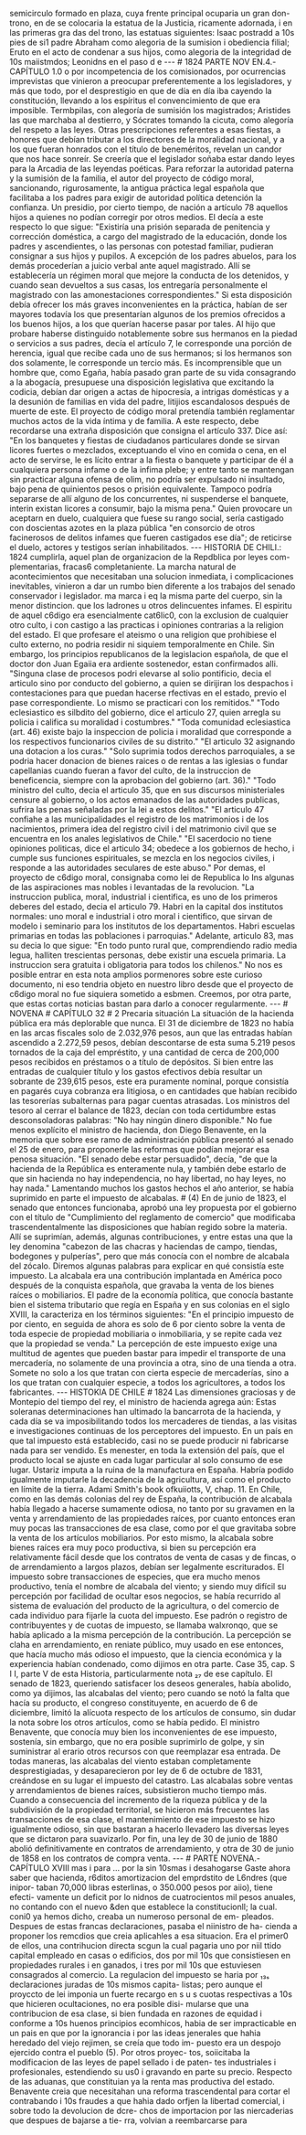 semicirculo formado en plaza, cuya frente principal ocuparia un gran don- trono, en de se colocaria la estatua de la Justicia, ricamente adornada, i en las primeras gra das del trono, las estatuas siguientes: Isaac postradd a 10s pies de si1 padre Abraham como alegoria de la sumision i obediencia filial; Eruto en el acto de condenar a sus hijos, como alegoria de la integridad de 10s maiistmdos; Leonidns en el paso d e --- # 1824 PARTE NOV EN.4.-CAPÍTULO 1.0 o por incompetencia de los comisionados, por ocurrencias imprevistas que vinieron a preocupar preferentemente a los legisladores, y más que todo, por el desprestigio en que de día en día iba cayendo la constitución, llevando a los espíritus el convencimiento de que era imposible. Termbpilas, con alegoría de sumisión los magistrados; Aristides las que marchaba al destierro, y Sócrates tomando la cicuta, como alegoría del respeto a las leyes. Otras prescripciones referentes a esas fiestas, a honores que debían tributar a los directores de la moralidad nacional, y a los que fueran honrados con el título de beneméritos, revelan un candor que nos hace sonreír. Se creería que el legislador soñaba estar dando leyes para la Arcadia de las leyendas poéticas. Para reforzar la autoridad paterna y la sumisión de la familia, el autor del proyecto de código moral, sancionando, rigurosamente, la antigua práctica legal española que facilitaba a los padres para exigir de autoridad política detención la confianza. Un presidio, por cierto tiempo, de nación a artículo 78 aquellos hijos a quienes no podían corregir por otros medios. El decía a este respecto lo que sigue: "Existiría una prisión separada de penitencia y corrección doméstica, a cargo del magistrado de la educación, donde los padres y ascendientes, o las personas con potestad familiar, pudieran consignar a sus hijos y pupilos. A excepción de los padres abuelos, para los demás procederían a juicio verbal ante aquel magistrado. Allí se establecería un régimen moral que mejore la conducta de los detenidos, y cuando sean devueltos a sus casas, los entregaría personalmente el magistrado con las amonestaciones correspondientes." Si esta disposición debía ofrecer los más graves inconvenientes en la práctica, habían de ser mayores todavía los que presentarían algunos de los premios ofrecidos a los buenos hijos, a los que querían hacerse pasar por tales. Al hijo que probare haberse distinguido notablemente sobre sus hermanos en la piedad o servicios a sus padres, decía el artículo 7, le corresponde una porción de herencia, igual que recibe cada uno de sus hermanos; si los hermanos son dos solamente, le corresponde un tercio más. Es incomprensible que un hombre que, como Egaña, había pasado gran parte de su vida consagrando a la abogacía, presupuese una disposición legislativa que excitando la codicia, debían dar origen a actas de hipocresía, a intrigas domésticas y a la desunión de familias en vida del padre, litijios escandalosos después de muerte de este. El proyecto de código moral pretendía también reglamentar muchos actos de la vida íntima y de familia. A este respecto, debe recordarse una extraña disposición que consigna el artículo 337. Dice así: "En los banquetes y fiestas de ciudadanos particulares donde se sirvan licores fuertes o mezclados, exceptuando el vino en comida o cena, en el acto de servirse, le es lícito entrar a la fiesta o banquete y participar de él a cualquiera persona infame o de la infima plebe; y entre tanto se mantengan sin practicar alguna ofensa de olim, no podría ser expulsado ni insultado, bajo pena de quinientos pesos o prisión equivalente. Tampoco podría separarse de allí alguno de los concurrentes, ni suspenderse el banquete, interin existan licores a consumir, bajo la misma pena." Quien provocare un aceptarn en duelo, cualquiera que fuese su rango social, sería castigado con doscientas azotes en la plaza pública "en consorcio de otros facinerosos de delitos infames que fueren castigados ese día"; de reticirse el duelo, actores y testigos serían inhabilitados. --- HISTORIA DE CHILI.: 1824 cumplirla, aquel plan de organizacion de la Repdblica por leyes com-plementarias, fracas6 completaniente. La marcha natural de acontecimientos que necesitaban una solucion inmediata, i complicaciones inevitables, vinieron a dar un rumbo bien diferente a los trabajos del senado conservador i legislador. ma marca i eq la misma parte del cuerpo, sin la menor distincion. que los ladrones u otros delincuentes infames. El espiritu de aquel c6digo era esencialmente cat6lic0, con la exclusion de cualquier otro culto, i con castigo a las practicas i opiniones contrarias a la religion del estado. El que profesare el ateismo o una religion que prohibiese el culto externo, no podria residir ni siquiem temporalmente en Chile. Sin embargo, los principios republicanos de la legislacion española, de que el doctor don Juan Egaiia era ardiente sostenedor, estan confirmados alli. "Singuna clase de procesos podri elevarse al solio pontificio, decia el articulo sino por conducto del gobierno, a quien se dirijiran los despachos i contestaciones para que puedan hacerse rfectivas en el estado, previo el pase correspondiente. Lo mismo se practicari con los remitidos." "Todo eclesiastico es silbdito del gobierno, dice el articulo 27, quien arregla su policia i califica su moralidad i costumbres." "Toda comunidad eclesiastica (art. 46) existe bajo la inspeccion de policia i moralidad que corresponde a los respectivos funcionarios civiles de su distrito." "El articulo 32 asignando una dotacion a los curas." "Solo suprimia todos derechos parroquiales, a se podria hacer donacion de bienes raices o de rentas a las iglesias o fundar capellanias cuando fueran a favor del culto, de la instruccion de beneficencia, siempre con la aprobacion del gobierno (art. 36)." "Todo ministro del culto, decia el articulo 35, que en sus discursos ministeriales censure al gobierno, o los actos emanados de las autoridades publicas, sufrira las penas señaladas por la lei a estos delitos." "El articulo 47 confiahe a las municipalidades el registro de los matrimonios i de los nacimientos, primera idea del registro civil i del matrimonio civil que se encuentra en los anales legislativos de Chile." "El sacerdocio no tiene opiniones politicas, dice el articulo 34; obedece a los gobiernos de hecho, i cumple sus funciones espirituales, se mezcla en los negocios civiles, i responde a las autoridades seculares de este abuso." Por demas, el proyecto de c6digo moral, consignaba como lei de Republica lo Ins algunas de las aspiraciones mas nobles i levantadas de la revolucion. "La instruccion publica, moral, industrial i cientifica, es uno de los primeros deberes del estado, decia el articulo 79. Habri en la capital dos institutos normales: uno moral e industrial i otro moral i cientifico, que sirvan de modelo i seminario para los institutos de los departamentos. Habri escuelas primarias en todas las poblaciones i parroquias." Adelante, articulo 83, mas su decia lo que sigue: "En todo punto rural que, comprendiendo radio media legua, halliten trescientas personas, debe existir una escuela primaria. La instruccion sera gratuita i obligatoria para todos los chilenos." No nos es posible entrar en esta nota amplios pormenores sobre este curioso documento, ni eso tendria objeto en nuestro libro desde que el proyecto de c6digo moral no fue siquiera sometido a esbmen. Creemos, por otra parte, que estas cortas noticias bastan para darlo a conocer regularmente. --- # NOVENA # CAPÍTULO 32 # 2 Precaria situación La situación de la hacienda pública era más deplorable que nunca. El 31 de diciembre de 1823 no había en las arcas fiscales solo de 2.032,976 pesos, aun que las entradas habían ascendido a 2.272,59 pesos, debían descontarse de esta suma 5.219 pesos tornados de la caja del empréstito, y una cantidad de cerca de 200,000 pesos recibidos en préstamos o a título de depósitos. Si bien entre las entradas de cualquier título y los gastos efectivos debía resultar un sobrante de 239,615 pesos, este era puramente nominal, porque consistía en pagarés cuya cobranza era litigiosa, o en cantidades que habían recibido las tesorerías subalternas para pagar cuentas atrasadas. Los ministros del tesoro al cerrar el balance de 1823, decían con toda certidumbre estas desconsoladoras palabras: "No hay ningún dinero disponible." No fue menos explícito el ministro de hacienda, don Diego Benavente, en la memoria que sobre ese ramo de administración pública presentó al senado el 25 de enero, para proponerle las reformas que podían mejorar esa penosa situación. "El senado debe estar persuadido", decía, "de que la hacienda de la República es enteramente nula, y también debe estarlo de que sin hacienda no hay independencia, no hay libertad, no hay leyes, no hay nada." Lamentando muchos los gastos hechos el año anterior, se había suprimido en parte el impuesto de alcabalas. # (4) En de junio de 1823, el senado que entonces funcionaba, aprobó una ley propuesta por el gobierno con el título de "Cumplimiento del reglamento de comercio" que modificaba trascendentalmente las disposiciones que habían regido sobre la materia. Allí se suprimían, además, algunas contribuciones, y entre estas una que la ley denomina "cabezon de las chacras y haciendas de campo, tiendas, bodegones y pulperías", pero que más conocía con el nombre de alcabala del zócalo. Diremos algunas palabras para explicar en qué consistía este impuesto. La alcabala era una contribución implantada en América poco después de la conquista española, que gravaba la venta de los bienes raíces o mobiliarios. El padre de la economía política, que conocía bastante bien el sistema tributario que regía en España y en sus colonias en el siglo XVIII, la caracteriza en los términos siguientes: "En el principio impuesto de por ciento, en seguida de ahora es solo de 6 por ciento sobre la venta de toda especie de propiedad mobiliaria o inmobiliaria, y se repite cada vez que la propiedad se venda." La percepción de este impuesto exige una multitud de agentes que pueden bastar para impedir el transporte de una mercadería, no solamente de una provincia a otra, sino de una tienda a otra. Somete no solo a los que tratan con cierta especie de mercaderías, sino a los que tratan con cualquier especie, a todos los agricultores, a todos los fabricantes. --- HlSTOKlA DE CHILE # 1824 Las dimensiones graciosas y de Montepio del tiempo del rey, el ministro de hacienda agrega aún: Estas soleranas determinaciones han ultimado la bancarrota de la hacienda, y cada día se va imposibilitando todos los mercaderes de tiendas, a las visitas e investigaciones continuas de los perceptores del impuesto. En un país en que tal impuesto está establecido, casi no se puede producir ni fabricarse nada para ser vendido. Es menester, en toda la extensión del país, que el producto local se ajuste en cada lugar particular al solo consumo de ese lugar. Ustariz imputa a la ruina de la manufactura en España. Habría podido igualmente imputarle la decadencia de la agricultura, así como el producto en límite de la tierra. Adami Smith's book ofkuiiotts, V, chap. 11. En Chile, como en las demás colonias del rey de España, la contribución de alcabala había llegado a hacerse sumamente odiosa, no tanto por su gravamen en la venta y arrendamiento de las propiedades raíces, por cuanto entonces eran muy pocas las transacciones de esa clase, como por el que gravitaba sobre la venta de los artículos mobiliarios. Por esto mismo, la alcabala sobre bienes raíces era muy poco productiva, si bien su percepción era relativamente fácil desde que los contratos de venta de casas y de fincas, o de arrendamiento a largos plazos, debían ser legalmente escriturados. El impuesto sobre transacciones de especies, que era mucho menos productivo, tenía el nombre de alcabala del viento; y siendo muy difícil su percepción por facilidad de ocultar esos negocios, se había recurrido al sistema de evaluación del producto de la agricultura, o del comercio de cada individuo para fijarle la cuota del impuesto. Ese padrón o registro de contribuyentes y de cuotas de impuesto, se llamaba walxronqo, que se había aplicado a la misma percepción de la contribución. La percepción se claha en arrendamiento, en reniate público, muy usado en ese entonces, que hacía mucho más odioso el impuesto, que la ciencia económica y la experiencia habían condenado, como dijimos en otra parte. Case 35, cap. S I I, parte V de esta Historia, particularmente nota ₂₇ de ese capítulo. El senado de 1823, queriendo satisfacer los deseos generales, había abolido, como ya dijimos, las alcabalas del viento; pero cuando se notó la falta que hacía su producto, el congreso constituyente, en acuerdo de 6 de diciembre, limitó la alícuota respecto de los artículos de consumo, sin dudar la nota sobre los otros artículos, como se había pedido. El ministro Benavente, que conocía muy bien los inconvenientes de ese impuesto, sostenía, sin embargo, que no era posible suprimirlo de golpe, y sin suministrar al erario otros recursos con que reemplazar esa entrada. De todas maneras, las alcabalas del viento estaban completamente desprestigiadas, y desaparecieron por ley de 6 de octubre de 1831, creándose en su lugar el impuesto del catastro. Las alcabalas sobre ventas y arrendamientos de bienes raíces, subsistieron mucho tiempo más. Cuando a consecuencia del incremento de la riqueza pública y de la subdivisión de la propiedad territorial, se hicieron más frecuentes las transacciones de esa clase, el mantenimiento de ese impuesto se hizo igualmente odioso, sin que bastaran a hacerlo llevadero las diversas leyes que se dictaron para suavizarlo. Por fin, una ley de 30 de junio de 1880 abolió definitivamente en contratos de arrendamiento, y otra de 30 de junio de 1858 en los contratos de compra venta. --- # PARTE NOVENA.-CAPÍTULO XVIII mas i para ... por la sin 10smas i desahogarse Gaste ahora saber que hacienda, r6ditos amortizacion del emprdstito de L6ndres (que inipor- taban 70,000 libras esterlinas, o 350.000 pesos por aiio), tiene efecti- vamente un deficit por lo nidnos de cuatrocientos mil pesos anuales, no contando con el nuevo &#x26;den que establece la constitucionll; la cual. coni0 ya hemos dicho, creaba un numeroso personal de em- pleados. Despues de estas francas declaraciones, pasaba el niinistro de ha- cienda a proponer los remcdios que creia aplicahles a esa situacion. Era el primer0 de ellos, una contrihucion directa scgun la cual pagaria uno por niil ttido capital empleado en casas o edificios, dos por mil 10s que consistiesen en propiedades rurales i en ganados, i tres por mil 10s que estuviesen consagrados al comercio. La regulacion del impuesto se haria por ₁₃ₛ declaraciones juradas de 10s mismos capita- listas; pero aunque el proyccto de lei imponia un fuerte recargo en s u s cuotas respectivas a 10s que hicieren ocultaciones, no era posible disi- mularse que una contribucion de esa clase, si bien fundada en razones de equidad i conforme a 10s huenos principios ecomhicos, habia de ser impracticable en un pais en que por la ignorancia i por las ideas jenerales que hahia heredado del viejo rejimen, se creía que todo im- puesto era un despojo ejercido contra el pueblo (5). Por otros proyec- tos, soiicitaba la modificacion de las leyes de papel sellado i de paten- tes industriales i profesionales, estendiendo su us0 i gravando en parte su precio. Respecto de las aduanas, que constituian ya la renta mas productiva del estado. Benavente creia que necesitahan una reforma trascendental para cortar el contrabando i 10s fraudes a que hahia dado orfjen la libertad comercial, i sobre todo la devolucion de dcre- chos de importacion por las niercaderias que despues de bajarse a tie- rra, volvian a reembarcarse para